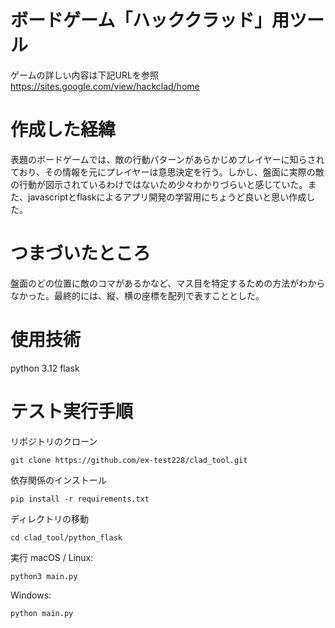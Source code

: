 # ボードゲーム「ハッククラッド」用ツール
ゲームの詳しい内容は下記URLを参照
https://sites.google.com/view/hackclad/home

# 作成した経緯
表題のボードゲームでは、敵の行動パターンがあらかじめプレイヤーに知らされており、その情報を元にプレイヤーは意思決定を行う。しかし、盤面に実際の敵の行動が図示されているわけではないため少々わかりづらいと感じていた。また、javascriptとflaskによるアプリ開発の学習用にちょうど良いと思い作成した。

# つまづいたところ
盤面のどの位置に敵のコマがあるかなど、マス目を特定するための方法がわからなかった。最終的には、縦、横の座標を配列で表すこととした。

# 使用技術
python 3.12
flask

# テスト実行手順
リポジトリのクローン
```
git clone https://github.com/ex-test228/clad_tool.git
```

依存関係のインストール
```
pip install -r requirements.txt
```

ディレクトリの移動
```
cd clad_tool/python_flask
```

実行
macOS / Linux:
```
python3 main.py
```
Windows:
```
python main.py
```